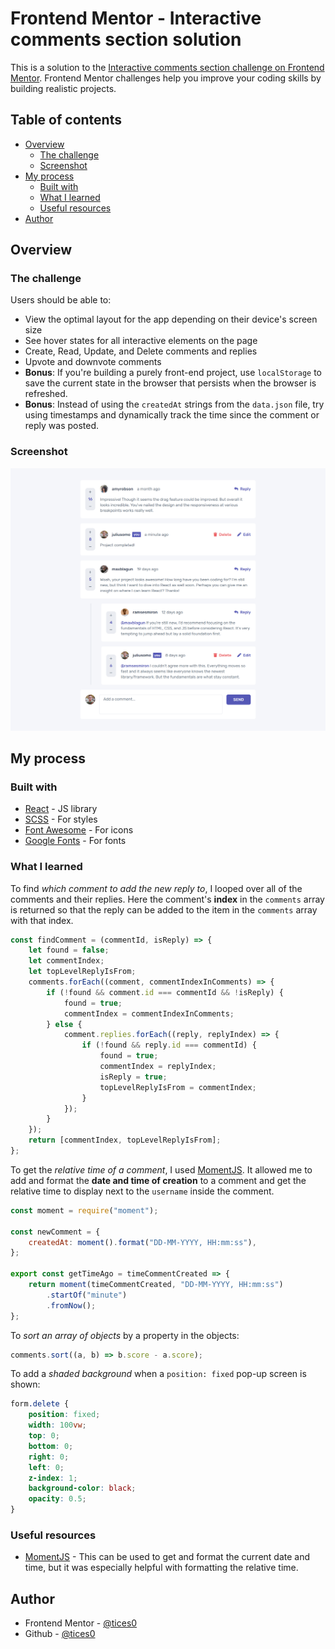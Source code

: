 # Frontend Mentor - Interactive comments section solution

This is a solution to the [Interactive comments section challenge on Frontend Mentor](https://www.frontendmentor.io/challenges/interactive-comments-section-iG1RugEG9). Frontend Mentor challenges help you improve your coding skills by building realistic projects.

## Table of contents

-   [Overview](#overview)
    -   [The challenge](#the-challenge)
    -   [Screenshot](#screenshot)
-   [My process](#my-process)
    -   [Built with](#built-with)
    -   [What I learned](#what-i-learned)
    -   [Useful resources](#useful-resources)
-   [Author](#author)

## Overview

### The challenge

Users should be able to:

-   View the optimal layout for the app depending on their device's screen size
-   See hover states for all interactive elements on the page
-   Create, Read, Update, and Delete comments and replies
-   Upvote and downvote comments
-   **Bonus**: If you're building a purely front-end project, use `localStorage` to save the current state in the browser that persists when the browser is refreshed.
-   **Bonus**: Instead of using the `createdAt` strings from the `data.json` file, try using timestamps and dynamically track the time since the comment or reply was posted.

### Screenshot

![](./screenshot.png)

## My process

### Built with

-   [React](https://reactjs.org/) - JS library
-   [SCSS](https://sass-lang.com/) - For styles
-   [Font Awesome](https://fontawesome.com/) - For icons
-   [Google Fonts](https://fonts.google.com/) - For fonts

### What I learned

To find _which comment to add the new reply to_, I looped over all of the comments and their replies. Here the comment's **index** in the `comments` array is returned so that the reply can be added to the item in the `comments` array with that index.

```js
const findComment = (commentId, isReply) => {
	let found = false;
	let commentIndex;
	let topLevelReplyIsFrom;
	comments.forEach((comment, commentIndexInComments) => {
		if (!found && comment.id === commentId && !isReply) {
			found = true;
			commentIndex = commentIndexInComments;
		} else {
			comment.replies.forEach((reply, replyIndex) => {
				if (!found && reply.id === commentId) {
					found = true;
					commentIndex = replyIndex;
					isReply = true;
					topLevelReplyIsFrom = commentIndex;
				}
			});
		}
	});
	return [commentIndex, topLevelReplyIsFrom];
};
```

To get the _relative time of a comment_, I used [MomentJS](https://momentjs.com/). It allowed me to add and format the **date and time of creation** to a comment and get the relative time to display next to the `username` inside the comment.

```js
const moment = require("moment");

const newComment = {
	createdAt: moment().format("DD-MM-YYYY, HH:mm:ss"),
};

export const getTimeAgo = timeCommentCreated => {
	return moment(timeCommentCreated, "DD-MM-YYYY, HH:mm:ss")
		.startOf("minute")
		.fromNow();
};
```

To _sort an array of objects_ by a property in the objects:

```js
comments.sort((a, b) => b.score - a.score);
```

To add a _shaded background_ when a `position: fixed` pop-up screen is shown:

```css
form.delete {
	position: fixed;
	width: 100vw;
	top: 0;
	bottom: 0;
	right: 0;
	left: 0;
	z-index: 1;
	background-color: black;
	opacity: 0.5;
}
```

### Useful resources

-   [MomentJS](https://momentjs.com/) - This can be used to get and format the current date and time, but it was especially helpful with formatting the relative time.

## Author

<!-- -   Website - [Add your name here](https://www.your-site.com) -->

-   Frontend Mentor - [@tices0](https://www.frontendmentor.io/profile/tices0)
-   Github - [@tices0](https://github.com/tices0)

